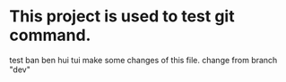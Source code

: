 # This project is used to test git command.
test ban ben hui tui
make some changes of this file.
change from branch "dev"